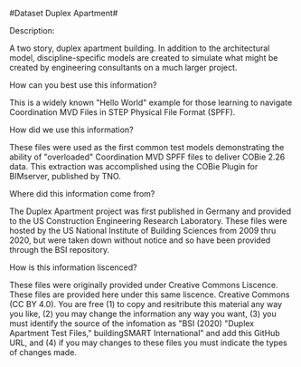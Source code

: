 
#Dataset Duplex Apartment#

Description:

A two story, duplex apartment building. In addition to the architectural model, discipline-specific models are created to simulate what might be created by engineering consultants on a much larger project. 

How can you best use this information?

This is a widely known "Hello World" example for those  learning to navigate Coordination MVD Files in STEP Physical File Format (SPFF).

How did we use this information?

These files were used as the first common test models demonstrating the ability of "overloaded" Coordination MVD SPFF files to deliver COBie 2.26 data. This extraction was accomplished using the COBie Plugin for BIMserver, published by TNO. 

Where did this information come from?

The Duplex Apartment project was first published in Germany and provided to the US Construction Engineering Research Laboratory. These files were hosted by the US National Institute of Building Sciences from 2009 thru 2020, but were taken down without notice and so have been provided through the BSI repository.

How is this information liscenced?

These files were originally provided under Creative Commons Liscence. These files are provided here under this same liscence. Creative Commons (CC BY 4.0). You are free (1) to copy and resitribute this material any way you like, (2) you may change the information any way you want, (3) you must identify the source of the infomation as "BSI (2020) "Duplex Apartment Test Files," buildingSMART International" and add this GitHub URL, and (4) if you may changes to these files you must indicate the types of changes made.
